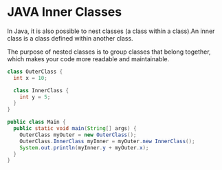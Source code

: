 # JAVA Inner Classes

In Java, it is also possible to nest classes (a class within a class).An inner class is a class defined within another class. 

The purpose of nested classes is to group classes that belong together, which makes your code more readable and maintainable.


```java
class OuterClass {
  int x = 10;

  class InnerClass {
    int y = 5;
  }
}

public class Main {
  public static void main(String[] args) {
    OuterClass myOuter = new OuterClass();
    OuterClass.InnerClass myInner = myOuter.new InnerClass();
    System.out.println(myInner.y + myOuter.x);
  }
}
```

